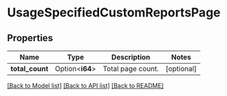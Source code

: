 # UsageSpecifiedCustomReportsPage

## Properties

Name | Type | Description | Notes
------------ | ------------- | ------------- | -------------
**total_count** | Option<**i64**> | Total page count. | [optional]

[[Back to Model list]](../README.md#documentation-for-models) [[Back to API list]](../README.md#documentation-for-api-endpoints) [[Back to README]](../README.md)


